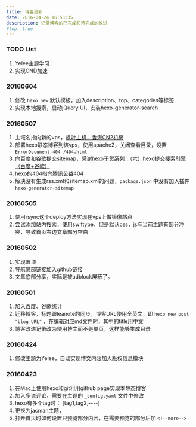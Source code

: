 ```yaml
---
title: 博客更新
date: 2016-04-24 16:53:35
description: 记录博客的已完成和待完成的改进
#top: true
---
```


### TODO List
1. Yelee主题学习：
2. 实现CND加速

### 20160604
1. 修改 `hexo new` 默认模板，加入description、top、categories等标签
2. 实现本地搜索，启动jQuery UI，安装hexo-generator-search

### 20160507
1. 主域名指向新的vps，[枫叶主机，香港CN2机房](http://www.fyzhuji.com/hk_vps.html)
2. 部署hexo静态博客到该vps，使用apache2，关闭查看目录，设置 `ErrorDocument 404 /404.html` 
3. 向百度和谷歌提交sitemap，感谢[hexo干货系列：（六）hexo提交搜索引擎（百度+谷歌）](http://www.jianshu.com/p/619dab2d3c08)
4. hexo的404指向腾讯公益404
5. 解决没有生成rss.xml和sitemap.xml的问题，`package.json` 中没有加入插件 `hexo-generator-sitemap`

### 20160505
1. 使用rsync这个deploy方法实现在vps上做镜像站点
2. 尝试添加站内搜索，使用swiftype，但是默认css，js与当前主题有部分冲突，导致首页右边文章部分空白

### 20160502
1. 实现置顶
2. 导航底部链接加入github链接
3. 文章底部分享，实际是被adblock屏蔽了。

### 20160501
1. 加入百度、谷歌统计
2. 迁移博客，标题跟leanote的同步，博客URL使用全英文，即 `hexo new post "blog URL"` ，在编辑对应md文件时，其中的title用中文
3. 博客改进记录改为使用博文而不是单页，这样能够生成目录

### 20160424
1. 修改主题为Yelee，自动实现博文内容加入版权信息模块

### 20160423
1. 在Mac上使用hexo和git利用github page实现本静态博客
2. 加入多说评论，需要在主题的 `_config.yaml` 文件中修改
3. hexo有多个tag时： [tag1,tag2,----]
4. 更换为jacman主题，
5. 打开首页时如何设置只预览部分内容，在需要预览的部分后加 `<!--more-->`